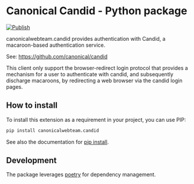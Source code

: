 # Canonical Candid - Python package

[![Publish](https://github.com/canonical-web-and-design/canonicalwebteam.candid/workflows/Publish/badge.svg)](https://github.com/canonical-web-and-design/canonicalwebteam.store-api/actions?query=workflow%3APublish)

canonicalwebteam.candid provides authentication with Candid, a macaroon-based
authentication service.


See: https://github.com/canonical/candid


This client only support the browser-redirect login protocol that
provides a mechanism for a user to authenticate with candid, and
subsequently discharge macaroons, by redirecting a web browser via
the candid login pages.

## How to install

To install this extension as a requirement in your project, you can use PIP:

```bash
pip install canonicalwebteam.candid
```

See also the documentation for [pip install](https://pip.pypa.io/en/stable/reference/pip_install/).

## Development

The package leverages [poetry](https://poetry.eustace.io/) for dependency management.
